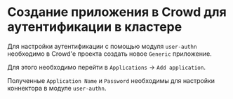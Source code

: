 Создание приложения в Crowd для аутентификации в кластере
=======

Для настройки аутентификации с помощью модуля `user-authn` необходимо в Crowd'е проекта создать новое `Generic` приложение.

Для этого необходимо перейти в `Applications` -> `Add application`.

Полученные `Application Name` и `Password` необходимы для настройки коннектора в модуле `user-authn`.
